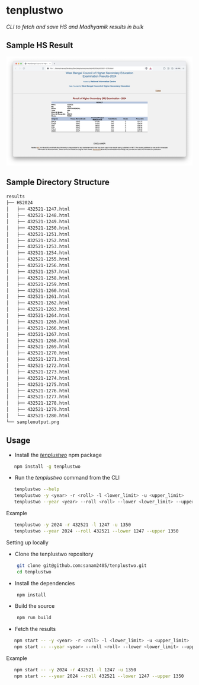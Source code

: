# tenplustwo

_CLI to fetch and save HS and Madhyamik results in bulk_

## Sample HS Result

![](results/sampleoutput.png)

## Sample Directory Structure

```bash
results
├── HS2024
│   ├── 432521-1247.html
│   ├── 432521-1248.html
│   ├── 432521-1249.html
│   ├── 432521-1250.html
│   ├── 432521-1251.html
│   ├── 432521-1252.html
│   ├── 432521-1253.html
│   ├── 432521-1254.html
│   ├── 432521-1255.html
│   ├── 432521-1256.html
│   ├── 432521-1257.html
│   ├── 432521-1258.html
│   ├── 432521-1259.html
│   ├── 432521-1260.html
│   ├── 432521-1261.html
│   ├── 432521-1262.html
│   ├── 432521-1263.html
│   ├── 432521-1264.html
│   ├── 432521-1265.html
│   ├── 432521-1266.html
│   ├── 432521-1267.html
│   ├── 432521-1268.html
│   ├── 432521-1269.html
│   ├── 432521-1270.html
│   ├── 432521-1271.html
│   ├── 432521-1272.html
│   ├── 432521-1273.html
│   ├── 432521-1274.html
│   ├── 432521-1275.html
│   ├── 432521-1276.html
│   ├── 432521-1277.html
│   ├── 432521-1278.html
│   ├── 432521-1279.html
│   └── 432521-1280.html
└── sampleoutput.png
```

## Usage

- Install the _[tenplustwo](https://www.npmjs.com/package/tenplustwo)_ npm package

```bash
   npm install -g tenplustwo
```

- Run the _tenplustwo_ command from the CLI

```bash
   tenplustwo --help
   tenplustwo -y <year> -r <roll> -l <lower_limit> -u <upper_limit>
   tenplustwo --year <year> --roll <roll> --lower <lower_limit> --upper <upper_limit>
```

Example

```bash
   tenplustwo -y 2024 -r 432521 -l 1247 -u 1350
   tenplustwo --year 2024 --roll 432521 --lower 1247 --upper 1350
```

Setting up locally

- Clone the tenplustwo repository

```bash
    git clone git@github.com:sanam2405/tenplustwo.git
    cd tenplustwo
```

- Install the dependencies

```bash
    npm install
```

- Build the source

```bash
    npm run build
```

- Fetch the results

```bash
   npm start -- -y <year> -r <roll> -l <lower_limit> -u <upper_limit>
   npm start -- --year <year> --roll <roll> --lower <lower_limit> --upper <upper_limit>
```

Example

```bash
   npm start -- -y 2024 -r 432521 -l 1247 -u 1350
   npm start -- --year 2024 --roll 432521 --lower 1247 --upper 1350
```
